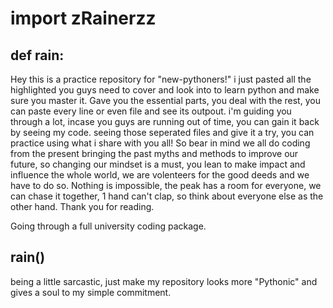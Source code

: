 # import zRainerzz
## def rain:

Hey this is a practice repository for "new-pythoners!" i just pasted all the highlighted you guys need to cover and look into to learn python and make sure you master it. Gave you the essential parts, you deal with the rest, you can paste every line or even file and see its outpout. i'm guiding you through a lot, incase you guys are running out of time, you can gain it back by seeing my code. seeing those seperated files and give it a try, you can practice using what i share with you all!
So bear in mind we all do coding from the present bringing the past myths and methods to improve our future, so changing our mindset is a must, you lean to make impact and influence the whole world, we are volenteers for the good deeds and we have to do so. Nothing is impossible, the peak has a room for everyone, we can chase it together, 1 hand can't clap, so think about everyone else as the other hand. Thank you for reading. 

Going through a full university coding package.

## rain()
being a little sarcastic, just make my repository looks more "Pythonic" and gives a soul to my simple commitment.
